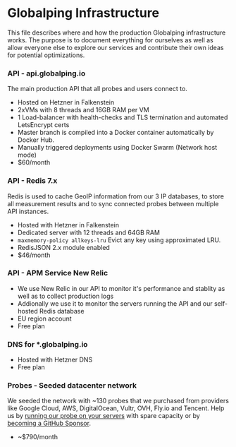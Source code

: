 # Globalping Infrastructure

This file describes where and how the production Globalping infrastructure works. 
The purpose is to document everything for ourselves as well as allow everyone else to explore our services and contribute their own ideas for potential optimizations.

### API - api.globalping.io

The main production API that all probes and users connect to.

- Hosted on Hetzner in Falkenstein
- 2xVMs with 8 threads and 16GB RAM per VM
- 1 Load-balancer with health-checks and TLS termination and automated LetsEncrypt certs
- Master branch is compiled into a Docker container automatically by Docker Hub.
- Manually triggered deployments using Docker Swarm (Network host mode)
- $60/month


### API - Redis 7.x

Redis is used to cache GeoIP information from our 3 IP databases, to store all measurement results and to sync connected probes between multiple API instances. 

- Hosted with Hetzner in Falkenstein
- Dedicated server with 12 threads and 64GB RAM 
- `maxmemory-policy allkeys-lru` Evict any key using approximated LRU.
- RedisJSON 2.x module enabled
- $46/month


### API - APM Service New Relic

- We use New Relic in our API to monitor it's performance and stablity as well as to collect production logs
- Addionally we use it to monitor the servers running the API and our self-hosted Redis database
- EU region account
- Free plan

### DNS for *.globalping.io

- Hosted with Hetzner DNS
- Free plan

### Probes - Seeded datacenter network

We seeded the network with ~130 probes that we purchased from providers like Google Cloud, AWS, DigitalOcean, Vultr, OVH, Fly.io and Tencent.
Help us by [running our probe on your servers](https://github.com/jsdelivr/globalping-probe#readme) with spare capacity or by [becoming a GitHub Sponsor](https://github.com/sponsors/jsdelivr).

- ~$790/month

